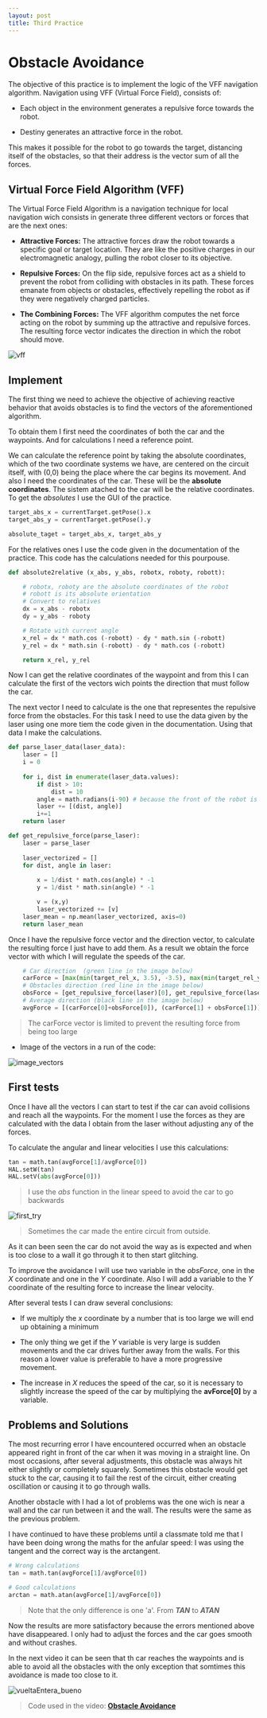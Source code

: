 ```yaml
---
layout: post
title: Third Practice
---
```


# Obstacle Avoidance

The objective of this practice is to implement the logic of the VFF navigation algorithm. Navigation using VFF (Virtual Force Field), consists of:

* Each object in the environment generates a repulsive force towards the robot.

* Destiny generates an attractive force in the robot.

This makes it possible for the robot to go towards the target, distancing itself of the obstacles, so that their address is the vector sum of all the forces.

## Virtual Force Field Algorithm (VFF)

The Virtual Force Field Algorithm is a navigation technique for local navigation wich consists in generate three different vectors or forces that are the next ones:

* **Attractive Forces:** The attractive forces draw the robot towards a specific goal or target location. They are like the positive charges in our electromagnetic analogy, pulling the robot closer to its objective.

* **Repulsive Forces:** On the flip side, repulsive forces act as a shield to prevent the robot from colliding with obstacles in its path. These forces emanate from objects or obstacles, effectively repelling the robot as if they were negatively charged particles.

* **The Combining Forces:** The VFF algorithm computes the net force acting on the robot by summing up the attractive and repulsive forces. The resulting force vector indicates the direction in which the robot should move.

![vff](../images/vff.gif)

## Implement

The first thing we need to achieve the objective of achieving reactive behavior that avoids obstacles is to find the vectors of the aforementioned algorithm.

To obtain them I first need the coordinates of both the car and the waypoints. And for calculations I need a reference point.

We can calculate the reference point by taking the absolute coordinates, which of the two coordinate systems we have, are centered on the circuit itself, with (0,0) being the place where the car begins its movement. And also I need the coordinates of the car. These will be the **absolute coordinates**.
The sistem atached to the car will be the relative coordinates. To get the *absolutes* I use the GUI of the practice.

```python
target_abs_x = currentTarget.getPose().x
target_abs_y = currentTarget.getPose().y

absolute_taget = target_abs_x, target_abs_y

```

For the relatives ones I use the code given in the documentation of the practice. This code has the calculations needed for this pourpouse.

```python
def absolute2relative (x_abs, y_abs, robotx, roboty, robott):

    # robotx, roboty are the absolute coordinates of the robot
    # robott is its absolute orientation
    # Convert to relatives
    dx = x_abs - robotx
    dy = y_abs - roboty

    # Rotate with current angle
    x_rel = dx * math.cos (-robott) - dy * math.sin (-robott)
    y_rel = dx * math.sin (-robott) - dy * math.cos (-robott)

    return x_rel, y_rel
```

Now I can get the relative coordinates of the waypoint and from this I can calculate the first of the vectors wich points the direction that must follow the car.

The next vector I need to calculate is the one that representes the repulsive force from the obstacles. For this task I need to use the data given by the laser using one more tiem the code given in the documentation. Using that data I make the calculations.

```python
def parse_laser_data(laser_data):
    laser = []
    i = 0
  
    for i, dist in enumerate(laser_data.values):
        if dist > 10:
            dist = 10
        angle = math.radians(i-90) # because the front of the robot is -90 degrees
        laser += [(dist, angle)]
        i+=1
    return laser

def get_repulsive_force(parse_laser):
    laser = parse_laser
    
    laser_vectorized = []
    for dist, angle in laser:
      
        x = 1/dist * math.cos(angle) * -1
        y = 1/dist * math.sin(angle) * -1

        v = (x,y)
        laser_vectorized += [v]
    laser_mean = np.mean(laser_vectorized, axis=0)
    return laser_mean
```

Once I have the repulsive force vector and the direction vector, to calculate the resulting force I just have to add them. As a result we obtain the force vector with which I will regulate the speeds of the car.

```python
    # Car direction  (green line in the image below)
    carForce = [max(min(target_rel_x, 3.5), -3.5), max(min(target_rel_y, 3.2), -3.2)]
    # Obstacles direction (red line in the image below)
    obsForce = [get_repulsive_force(laser)[0], get_repulsive_force(laser)[1]]
    # Average direction (black line in the image below)
    avgForce = [(carForce[0]+obsForce[0]), (carForce[1] + obsForce[1])]
```

> The carForce vector is limited to prevent the resulting force from being too large

* Image of the vectors in a run of the code:

![image_vectors](../images/image_vectors.png)

## First tests

Once I have all the vectors I can start to test if the car can avoid collisions and reach all the waypoints. For the moment I use the forces as they are calculated with the data I obtain from the laser without adjusting any of the forces.

To calculate the angular and linear velocities I use this calculations:

```python
tan = math.tan(avgForce[1]/avgForce[0])
HAL.setW(tan)
HAL.setV(abs(avgForce[0]))
```

> I use the *abs* function in the linear speed to avoid the car to go backwards

![first_try](../images/first_try.gif)

> Sometimes the car made the entire circuit from outside.

As it can been seen the car do not avoid the way as is expected and when is too close to a wall it go through it to then start glitching.

To improve the avoidance I will use two variable in the *obsForce*, one in the *X* coordinate and one in the *Y* coordinate. Also I will add a variable to the *Y* coordinate of the resulting force to increase the linear velocity.

After several tests I can draw several conclusions:

* If we multiply the *x* coordinate by a number that is too large we will end up obtaining a minimum

* The only thing we get if the *Y* variable is very large is sudden movements and the car drives further away from the walls. For this reason a lower value is preferable to have a more progressive movement.

* The increase in *X* reduces the speed of the car, so it is necessary to slightly increase the speed of the car by multiplying the **avForce[0]** by a variable.

## Problems and Solutions

The most recurring error I have encountered occurred when an obstacle appeared right in front of the car when it was moving in a straight line. On most occasions, after several adjustments, this obstacle was always hit either slightly or completely squarely. Sometimes this obstacle would get stuck to the car, causing it to fail the rest of the circuit, either creating oscillation or causing it to go through walls.

Another obstacle with I had a lot of problems was the one wich is near a wall and the car run between it and the wall. The results were the same as the previous problem.

I have continued to have these problems until a classmate told me that I have been doing wrong the maths for the anfular speed: I was using the tangent and the correct way is the arctangent.

```python
# Wrong calculations
tan = math.tan(avgForce[1]/avgForce[0])

# Good calculations
arctan = math.atan(avgForce[1]/avgForce[0])
```

> Note that the only difference is one 'a'. From ***TAN*** to ***ATAN***

Now the results are more satisfactory because the errors mentioned above have disappeared. I only had to adjust the forces and the car goes smooth and without crashes.

In the next video it can be seen that th car reaches the waypoints and is able to avoid all the obstacles with the only exception that somtimes this avoidance is made too close to it.

![vueltaEntera_bueno](../images/good_lapVFF.gif)

> Code used in the video: **[Obstacle Avoidance](https://github.com/iperal2021/blog/blob/master/practica_3/obstacle_avoidance_v2.py)**
